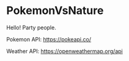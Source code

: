 # PokemonVsNature

Hello! Party people.

Pokemon API: https://pokeapi.co/

Weather API: https://openweathermap.org/api
